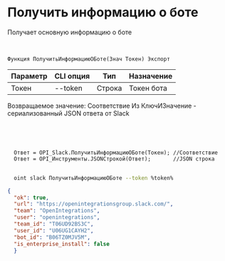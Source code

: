 ﻿---
sidebar_position: 1
---

# Получить информацию о боте
 Получает основную информацию о боте


<br/>


`Функция ПолучитьИнформациюОБоте(Знач Токен) Экспорт`

  | Параметр | CLI опция | Тип | Назначение |
  |-|-|-|-|
  | Токен | --token | Строка | Токен бота |

  
  Возвращаемое значение:   Соответствие Из КлючИЗначение - сериализованный JSON ответа от Slack 

<br/>




```bsl title="Пример кода"
  
  
  Ответ = OPI_Slack.ПолучитьИнформациюОБоте(Токен); //Соответствие
  Ответ = OPI_Инструменты.JSONСтрокой(Ответ);       //JSON строка
```
	


```sh title="Пример команды CLI"
    
  oint slack ПолучитьИнформациюОБоте --token %token%

```

```json title="Результат"
{
  "ok": true,
  "url": "https://openintegrationsgroup.slack.com/",
  "team": "OpenIntegrations",
  "user": "openintegrations",
  "team_id": "T06UD92BS3C",
  "user_id": "U06UG1CAYH2",
  "bot_id": "B06TZ0MJV5M",
  "is_enterprise_install": false
  }
```
